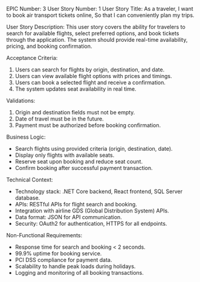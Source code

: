 EPIC Number: 3
User Story Number: 1
User Story Title: As a traveler, I want to book air transport tickets online, So that I can conveniently plan my trips.

User Story Description: This user story covers the ability for travelers to search for available flights, select preferred options, and book tickets through the application. The system should provide real-time availability, pricing, and booking confirmation.

Acceptance Criteria:
1. Users can search for flights by origin, destination, and date.
2. Users can view available flight options with prices and timings.
3. Users can book a selected flight and receive a confirmation.
4. The system updates seat availability in real time.

Validations:
1. Origin and destination fields must not be empty.
2. Date of travel must be in the future.
3. Payment must be authorized before booking confirmation.

Business Logic: 
- Search flights using provided criteria (origin, destination, date).
- Display only flights with available seats.
- Reserve seat upon booking and reduce seat count.
- Confirm booking after successful payment transaction.

Technical Context:
- Technology stack: .NET Core backend, React frontend, SQL Server database.
- APIs: RESTful APIs for flight search and booking.
- Integration with airline GDS (Global Distribution System) APIs.
- Data format: JSON for API communication.
- Security: OAuth2 for authentication, HTTPS for all endpoints.

Non-Functional Requirements:
- Response time for search and booking < 2 seconds.
- 99.9% uptime for booking service.
- PCI DSS compliance for payment data.
- Scalability to handle peak loads during holidays.
- Logging and monitoring of all booking transactions.
